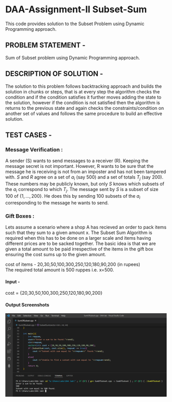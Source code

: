 # DAA-Assignment-II Subset-Sum
This code provides solution to the Subset Problem using Dynamic Programming approach.


## PROBLEM STATEMENT - 
Sum of Subset problem using Dynamic Programming approach.

## DESCRIPTION OF SOLUTION - 
The solution to this problem follows backtracking approach and builds the solution in chunks or steps, that is at every step the algorithm checks the condition and if the condition satisfies it further moves adding the state to the solution, however if the condition is not satisfied then the algorithm is returns to the previous state and again checks the constraints/condition on another set of values and follows the same procedure to build an effective solution.


## TEST CASES - 
### Message Verification :
A sender (S) wants to send messages to a receiver (R). Keeping the message secret is not important. However, R wants to be sure that the message he is receiving is not from an imposter and has not been tampered with. $S$ and $R$ agree on a set of $a_i$ (say 500) and a set of totals $T_j$ (say 200). These numbers may be publicly known, but only $S$ knows which subsets of the $a_i$ correspond to which $T_j$. The message sent by $S$ is a subset of size 100 of $\{1,\dots,200\}$. He does this by sending 100 subsets of the $a_i$ corresponding to the message he wants to send.


### Gift Boxes :
Lets assume a scenario where a shop A has recieved an order to pack items such that they sum to a given amount x. The Subset Sum Algorithm is required when this has to be done on a larger scale and items having different prices are to be sacked together. The basic idea is that we are given a total amount to be paid irrespective of the items in the gift box ensuring the cost sums up to the given amount.

cost of items - 20,30,50,100,300,250,120,180,90,200 (in rupees) <br>
The required total amount is 500 ruppes i.e. x=500.

#### Input - <br>
cost = {20,30,50,100,300,250,120,180,90,200}
#### Output Screenshots
![alt text](https://github.com/GujarPrathamesh16/DAA-Assignment-II-Subset-Sum-/blob/main/Screenshot%20(17).png)
